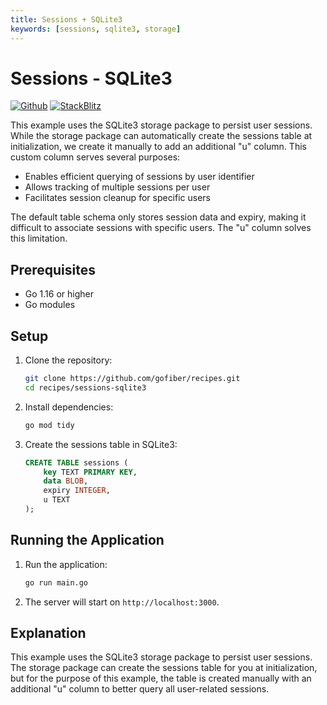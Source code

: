 ```yaml
---
title: Sessions + SQLite3
keywords: [sessions, sqlite3, storage]
---
```


# Sessions - SQLite3

[![Github](https://img.shields.io/static/v1?label=&message=Github&color=2ea44f&style=for-the-badge&logo=github)](https://github.com/gofiber/recipes/tree/master/sessions-sqlite3) [![StackBlitz](https://img.shields.io/static/v1?label=&message=StackBlitz&color=2ea44f&style=for-the-badge&logo=StackBlitz)](https://stackblitz.com/github/gofiber/recipes/tree/master/sessions-sqlite3)

This example uses the SQLite3 storage package to persist user sessions. While the storage package can automatically create the sessions table at initialization, we create it manually to add an additional "u" column. This custom column serves several purposes:

- Enables efficient querying of sessions by user identifier
- Allows tracking of multiple sessions per user
- Facilitates session cleanup for specific users

The default table schema only stores session data and expiry, making it difficult to associate sessions with specific users. The "u" column solves this limitation.

## Prerequisites

- Go 1.16 or higher
- Go modules

## Setup

1. Clone the repository:

    ```sh
    git clone https://github.com/gofiber/recipes.git
    cd recipes/sessions-sqlite3
    ```

2. Install dependencies:

    ```sh
    go mod tidy
    ```

3. Create the sessions table in SQLite3:

    ```sql
    CREATE TABLE sessions (
        key TEXT PRIMARY KEY,
        data BLOB,
        expiry INTEGER,
        u TEXT
    );
    ```

## Running the Application

1. Run the application:

    ```sh
    go run main.go
    ```

2. The server will start on `http://localhost:3000`.

## Explanation

This example uses the SQLite3 storage package to persist user sessions. The storage package can create the sessions table for you at initialization, but for the purpose of this example, the table is created manually with an additional "u" column to better query all user-related sessions.
